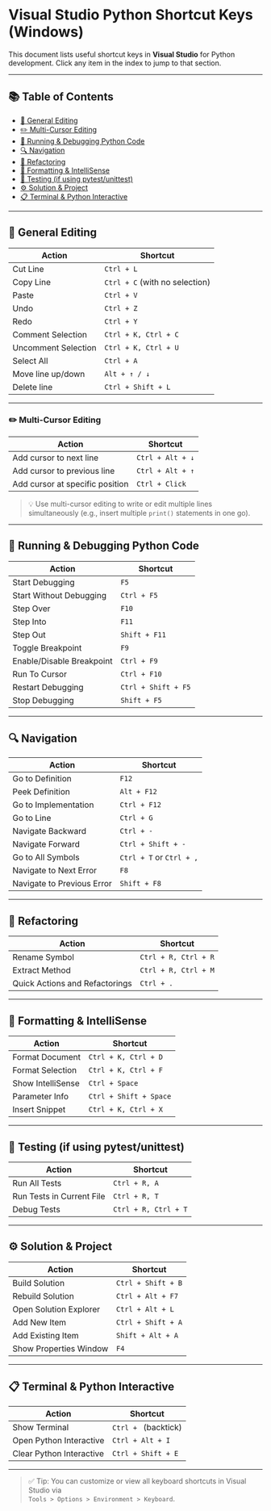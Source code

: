 # Visual Studio Python Shortcut Keys (Windows)

This document lists useful shortcut keys in **Visual Studio** for Python development. Click any item in the index to jump to that section.

---

## 📚 Table of Contents

- [🧠 General Editing](#-general-editing)
- [✏️ Multi-Cursor Editing](#️-multi-cursor-editing)
- [🚀 Running & Debugging Python Code](#-running--debugging-python-code)
- [🔍 Navigation](#-navigation)
- [🔨 Refactoring](#-refactoring)
- [📐 Formatting & IntelliSense](#-formatting--intellisense)
- [🧪 Testing (if using pytest/unittest)](#-testing-if-using-pytestunittest)
- [⚙️ Solution & Project](#️-solution--project)
- [📋 Terminal & Python Interactive](#-terminal--python-interactive)

---

## 🧠 General Editing

| Action                     | Shortcut               |
|---------------------------|------------------------|
| Cut Line                  | `Ctrl + L`             |
| Copy Line                 | `Ctrl + C` (with no selection) |
| Paste                     | `Ctrl + V`             |
| Undo                      | `Ctrl + Z`             |
| Redo                      | `Ctrl + Y`             |
| Comment Selection         | `Ctrl + K, Ctrl + C`   |
| Uncomment Selection       | `Ctrl + K, Ctrl + U`   |
| Select All                | `Ctrl + A`             |
| Move line up/down         | `Alt + ↑ / ↓`          |
| Delete line               | `Ctrl + Shift + L`     |

---

### ✏️ Multi-Cursor Editing

| Action                            | Shortcut               |
|-----------------------------------|------------------------|
| Add cursor to next line           | `Ctrl + Alt + ↓`       |
| Add cursor to previous line       | `Ctrl + Alt + ↑`       |
| Add cursor at specific position   | `Ctrl + Click`         |

> 💡 Use multi-cursor editing to write or edit multiple lines simultaneously (e.g., insert multiple `print()` statements in one go).

---

## 🚀 Running & Debugging Python Code

| Action                       | Shortcut                 |
|-----------------------------|--------------------------|
| Start Debugging             | `F5`                     |
| Start Without Debugging     | `Ctrl + F5`              |
| Step Over                   | `F10`                    |
| Step Into                   | `F11`                    |
| Step Out                    | `Shift + F11`            |
| Toggle Breakpoint           | `F9`                     |
| Enable/Disable Breakpoint   | `Ctrl + F9`              |
| Run To Cursor               | `Ctrl + F10`             |
| Restart Debugging           | `Ctrl + Shift + F5`      |
| Stop Debugging              | `Shift + F5`             |

---

## 🔍 Navigation

| Action                          | Shortcut                 |
|--------------------------------|--------------------------|
| Go to Definition                | `F12`                    |
| Peek Definition                 | `Alt + F12`              |
| Go to Implementation           | `Ctrl + F12`             |
| Go to Line                     | `Ctrl + G`               |
| Navigate Backward              | `Ctrl + -`               |
| Navigate Forward               | `Ctrl + Shift + -`       |
| Go to All Symbols              | `Ctrl + T` or `Ctrl + ,` |
| Navigate to Next Error         | `F8`                     |
| Navigate to Previous Error     | `Shift + F8`             |

---

## 🔨 Refactoring

| Action                          | Shortcut                 |
|--------------------------------|--------------------------|
| Rename Symbol                  | `Ctrl + R, Ctrl + R`     |
| Extract Method                 | `Ctrl + R, Ctrl + M`     |
| Quick Actions and Refactorings | `Ctrl + .`               |

---

## 📐 Formatting & IntelliSense

| Action                       | Shortcut                 |
|-----------------------------|--------------------------|
| Format Document              | `Ctrl + K, Ctrl + D`     |
| Format Selection             | `Ctrl + K, Ctrl + F`     |
| Show IntelliSense            | `Ctrl + Space`           |
| Parameter Info               | `Ctrl + Shift + Space`   |
| Insert Snippet               | `Ctrl + K, Ctrl + X`     |

---

## 🧪 Testing (if using pytest/unittest)

| Action                    | Shortcut                 |
|--------------------------|--------------------------|
| Run All Tests            | `Ctrl + R, A`            |
| Run Tests in Current File| `Ctrl + R, T`            |
| Debug Tests              | `Ctrl + R, Ctrl + T`     |

---

## ⚙️ Solution & Project

| Action                     | Shortcut                 |
|---------------------------|--------------------------|
| Build Solution            | `Ctrl + Shift + B`       |
| Rebuild Solution          | `Ctrl + Alt + F7`        |
| Open Solution Explorer    | `Ctrl + Alt + L`         |
| Add New Item              | `Ctrl + Shift + A`       |
| Add Existing Item         | `Shift + Alt + A`        |
| Show Properties Window    | `F4`                     |

---

## 📋 Terminal & Python Interactive

| Action                        | Shortcut               |
|------------------------------|------------------------|
| Show Terminal                 | `Ctrl + ` (backtick)   |
| Open Python Interactive       | `Ctrl + Alt + I`       |
| Clear Python Interactive      | `Ctrl + Shift + E`     |

---

> ✅ Tip: You can customize or view all keyboard shortcuts in Visual Studio via  
> `Tools > Options > Environment > Keyboard`.

